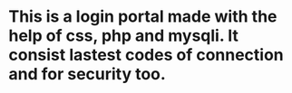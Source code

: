 # This is a login portal made with the help of css, php and mysqli. It consist lastest codes of connection and for security too.
